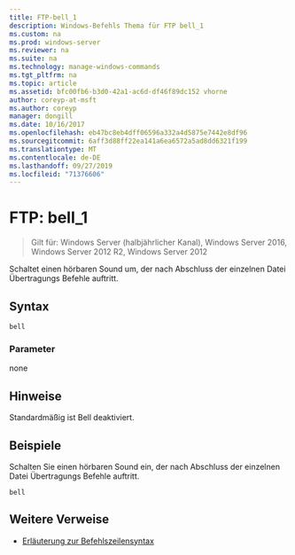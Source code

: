 ```yaml
---
title: FTP-bell_1
description: Windows-Befehls Thema für FTP bell_1
ms.custom: na
ms.prod: windows-server
ms.reviewer: na
ms.suite: na
ms.technology: manage-windows-commands
ms.tgt_pltfrm: na
ms.topic: article
ms.assetid: bfc00fb6-b3d0-42a1-ac6d-df46f89dc152 vhorne
author: coreyp-at-msft
ms.author: coreyp
manager: dongill
ms.date: 10/16/2017
ms.openlocfilehash: eb47bc8eb4dff06596a332a4d5875e7442e8df96
ms.sourcegitcommit: 6aff3d88ff22ea141a6ea6572a5ad8dd6321f199
ms.translationtype: MT
ms.contentlocale: de-DE
ms.lasthandoff: 09/27/2019
ms.locfileid: "71376606"
---
```

# <a name="ftp-bell_1"></a>FTP: bell_1

>Gilt für: Windows Server (halbjährlicher Kanal), Windows Server 2016, Windows Server 2012 R2, Windows Server 2012

Schaltet einen hörbaren Sound um, der nach Abschluss der einzelnen Datei Übertragungs Befehle auftritt.   
## <a name="syntax"></a>Syntax  
```  
bell  
```  
### <a name="parameters"></a>Parameter  
none  
## <a name="remarks"></a>Hinweise  
Standardmäßig ist Bell deaktiviert.  
## <a name="BKMK_Examples"></a>Beispiele  
Schalten Sie einen hörbaren Sound ein, der nach Abschluss der einzelnen Datei Übertragungs Befehle auftritt.  
```  
bell  
```  
## <a name="additional-references"></a>Weitere Verweise  
-   [Erläuterung zur Befehlszeilensyntax](command-line-syntax-key.md)  
